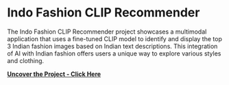 #  Indo Fashion CLIP Recommender

The Indo Fashion CLIP Recommender project showcases a multimodal application that uses a fine-tuned CLIP model to identify and display the top 3 Indian fashion images based on Indian text descriptions. This integration of AI with Indian fashion offers users a unique way to explore various styles and clothing.
<br>

**[<i class="fa-solid fa-up-right-from-square"></i> Uncover the Project - Click Here](https://github.com/pranshu267/India-FashionStyle)**
